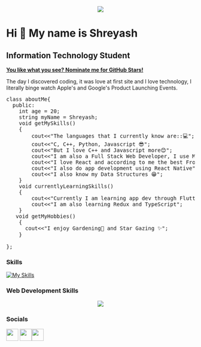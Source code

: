 <div align="center" id="header" heigth="100" width="100">
<img src="https://media.giphy.com/media/gjrYDwbjnK8x36xZIO/giphy.gif"></img>
</div>



Hi 👋 My name is Shreyash
==============================

Information Technology Student
-----------------



   [**You like what you see? Nominate me for GitHub Stars!**](https://stars.github.com/nominate/)
   
   The day I discovered coding, it was love at first site and I love technology, I literally binge watch Apple's and Google's Product Launching Events.
<pre>
class aboutMe{
  public:
    int age = 20;
    string myName = Shreyash;
    void getMySkills()
    {
        cout<<"The languages that I currently know are::💻";
        cout<<"C, C++, Python, Javascript 😎";
        cout<<"But I love C++ and Javascript more😊";
        cout<<"I am also a Full Stack Web Developer, I use MERN because who doesn't right? 😂";
        cout<<"I love React and according to me the best FrontEnd Library outThere ⚛️";;
        cout<<"I also do app development using React Native";
        cout<<"I also know my Data Structures 😁";
    }
    void currentlyLearningSkills()
    {
        cout<<"Currently I am learning app dev through Flutter";
        cout<<"I am also learning Redux and TypeScript";
    }
   void getMyHobbies()
    {
      cout<<"I enjoy Gardening🌾 and Star Gazing ✨";
    }

};
</pre>

### Skills

<div>

[![My Skills](https://skillicons.dev/icons?i=cpp,java,javascript,py,c)](https://skillicons.dev)

</div>
 
<div> <h3>Web Development Skills</h3> </div>
 <div>
 <p align="center">
   <img src="https://skillicons.dev/icons?i=html,css,tailwind,bootstrap,figma,javascript,ts,react,redux,nodejs,expressjs,mongodb,mysql,firebase,git,github&perline=11)](https://skillicons.dev" />
  </p>
</div>


### Socials

<p align="left"> <a href="https://github.com/shreyash2503" target="_blank" rel="noreferrer"><img src="https://raw.githubusercontent.com/danielcranney/readme-generator/main/public/icons/socials/github.svg" width="32" height="32" /></a> <a href="https://www.linkedin.com/in/shreyash-tekade-84590a235" target="_blank" rel="noreferrer"><img src="https://raw.githubusercontent.com/danielcranney/readme-generator/main/public/icons/socials/linkedin.svg" width="32" height="32" /></a><a href="https://twitter.com/_shreyash__25?t=5CP6ilwzKsyy-UmeCAIJzg&s=08" target="_blank" rel="noreferrer"><img src="https://raw.githubusercontent.com/danielcranney/readme-generator/main/public/icons/socials/twitter.svg" width="32" height="32" /></a></p>


